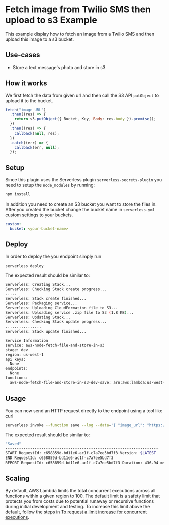 <!--
title: 'AWS Fetch image from URL and upload to S3 example in NodeJS'
description: 'This example display how to fetch an image from remote source (URL) and then upload this image to a S3 bucket.'
layout: Doc
framework: v1
platform: AWS
language: nodeJS
authorLink: 'https://github.com/collinped'
authorName: 'Collin Pedersen'
authorAvatar: 'https://avatars2.githubusercontent.com/u/416477?v=4&s=140'
-->

# Fetch image from Twilio SMS then upload to s3 Example

This example display how to fetch an image from a Twilio SMS and then upload this image to a s3 bucket.

## Use-cases

- Store a text message's photo and store in s3.

## How it works

We first fetch the data from given url and then call the S3 API `putObject` to upload it to the bucket.

```js
fetch("image URL")
  .then((res) => {
    return s3.putObject({ Bucket, Key, Body: res.body }).promise();
  })
  .then((res) => {
    callback(null, res);
  })
  .catch((err) => {
    callback(err, null);
  });
```

## Setup

Since this plugin uses the Serverless plugin `serverless-secrets-plugin` you need to setup the `node_modules` by running:

```bash
npm install
```

In addition you need to create an S3 bucket you want to store the files in. After you created the bucket change the bucket name in `serverless.yml` custom settings to your buckets.

```yml
custom:
  bucket: <your-bucket-name>
```

## Deploy

In order to deploy the you endpoint simply run

```bash
serverless deploy
```

The expected result should be similar to:

```bash
Serverless: Creating Stack...
Serverless: Checking Stack create progress...
.....
Serverless: Stack create finished...
Serverless: Packaging service...
Serverless: Uploading CloudFormation file to S3...
Serverless: Uploading service .zip file to S3 (1.8 KB)...
Serverless: Updating Stack...
Serverless: Checking Stack update progress...
................
Serverless: Stack update finished...

Service Information
service: aws-node-fetch-file-and-store-in-s3
stage: dev
region: us-west-1
api keys:
  None
endpoints:
  None
functions:
  aws-node-fetch-file-and-store-in-s3-dev-save: arn:aws:lambda:us-west-1:377024778620:function:aws-node-fetch-file-and-store-in-s3-dev-save
```

## Usage

You can now send an HTTP request directly to the endpoint using a tool like curl

```bash
serverless invoke --function save --log --data='{ "image_url": "https://assets-cdn.github.com/images/modules/open_graph/github-mark.png", "key": "github.png"}'
```

The expected result should be similar to:

```bash
"Saved"
--------------------------------------------------------------------
START RequestId: c658859d-bd11e6-ac1f-c7a7ee5bd7f3 Version: $LATEST
END RequestId: c658859d-bd11e6-ac1f-c7a7ee5bd7f3
REPORT RequestId: c658859d-bd11e6-ac1f-c7a7ee5bd7f3	Duration: 436.94 ms	Billed Duration: 500 ms 	Memory Size: 1024 MB	Max Memory Used: 29 MB
```

## Scaling

By default, AWS Lambda limits the total concurrent executions across all functions within a given region to 100. The default limit is a safety limit that protects you from costs due to potential runaway or recursive functions during initial development and testing. To increase this limit above the default, follow the steps in [To request a limit increase for concurrent executions](http://docs.aws.amazon.com/lambda/latest/dg/concurrent-executions.html#increase-concurrent-executions-limit).
